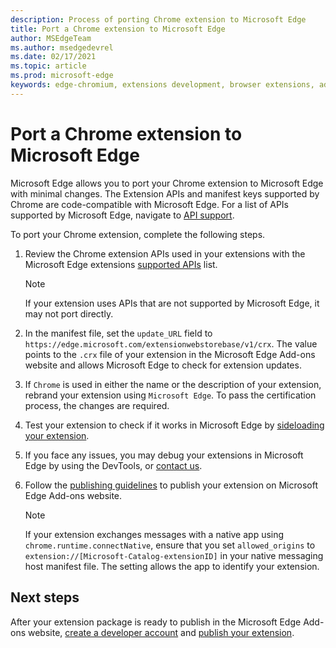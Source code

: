 ```yaml
---
description: Process of porting Chrome extension to Microsoft Edge
title: Port a Chrome extension to Microsoft Edge
author: MSEdgeTeam
ms.author: msedgedevrel
ms.date: 02/17/2021
ms.topic: article
ms.prod: microsoft-edge
keywords: edge-chromium, extensions development, browser extensions, addons, partner center, developer
---
```

# Port a Chrome extension to Microsoft Edge

Microsoft Edge allows you to port your Chrome extension to Microsoft Edge with minimal changes.  The Extension APIs and manifest keys supported by Chrome are code-compatible with Microsoft Edge.  For a list of APIs supported by Microsoft Edge, navigate to [API support][ExtensionApiSupport].

To port your Chrome extension, complete the following steps.

1.  Review the Chrome extension APIs used in your extensions with the Microsoft Edge extensions [supported APIs][ExtensionApiSupport] list.

    > [!NOTE]
    > If your extension uses APIs that are not supported by Microsoft Edge, it may not port directly.

1.  In the manifest file, set the `update_URL` field to `https://edge.microsoft.com/extensionwebstorebase/v1/crx`.  The value points to the `.crx` file of your extension in the Microsoft Edge Add-ons website and allows Microsoft Edge to check for extension updates.
1.  If `Chrome` is used in either the name or the description of your extension, rebrand your extension using `Microsoft Edge`.  To pass the certification process, the changes are required.
1.  Test your extension to check if it works in Microsoft Edge by [sideloading your extension][ExtensionsGettingStartedExtensionSideloading].
1.  If you face any issues, you may debug your extensions in Microsoft Edge by using the DevTools, or [contact us][mailtoExtensionMicrosoft].
1.  Follow the [publishing guidelines][ExtensionsPublishPublishExtension] to publish your extension on Microsoft Edge Add-ons website.

    > [!NOTE]
    > If your extension exchanges messages with a native app using `chrome.runtime.connectNative`, ensure that you set `allowed_origins` to `extension://[Microsoft-Catalog-extensionID]` in your native messaging host manifest file.  The setting allows the app to identify your extension.


<!-- ====================================================================== -->
## Next steps

After your extension package is ready to publish in the Microsoft Edge Add-ons website, [create a developer account][ExtensionsPublishCreateDevAccount] and [publish your extension][ExtensionsPublishPublishExtension].

<!-- links -->

[ExtensionApiSupport]: ./api-support.md "API support | Microsoft Docs"
[ExtensionsGettingStartedExtensionSideloading]: ../getting-started/extension-sideloading.md "Sideload your extension | Microsoft Docs"
[ExtensionsPublishCreateDevAccount]: ../publish/create-dev-account.md "Register as a Microsoft Edge extension developer | Microsoft Docs"
[ExtensionsPublishPublishExtension]: ../publish/publish-extension.md "Publish your extension | Microsoft Docs"

[ChromeDeveloperWebStorePayments]: https://developer.chrome.com/webstore/one_time_payments "One-Time Payments | Chrome Developer"

[mailtoExtensionMicrosoft]: mailto:ext_dev_support@microsoft.com "ext_dev_support@microsoft.com"
